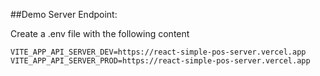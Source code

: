 ##Demo Server Endpoint:

Create a .env file with the following content

```
VITE_APP_API_SERVER_DEV=https://react-simple-pos-server.vercel.app
VITE_APP_API_SERVER_PROD=https://react-simple-pos-server.vercel.app
```